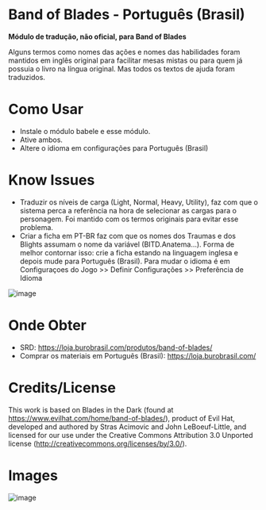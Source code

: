 # Band of Blades - Português (Brasil)
<b>Módulo de tradução, não oficial, para Band of Blades</b>
<br>
<p>Alguns termos como nomes das ações e nomes das habilidades foram mantidos em inglês original para facilitar mesas mistas ou para quem já possuia o livro na língua original. Mas todos os textos de ajuda foram traduzidos. </p>

# Como Usar

- Instale o módulo babele e esse módulo.
- Ative ambos.
- Altere o idioma em configurações para Português (Brasil)

# Know Issues

- Traduzir os níveis de carga (Light, Normal, Heavy, Utility), faz com que o sistema perca a referência na hora de selecionar as cargas para o personagem. Foi mantido com os termos originais para evitar esse problema.
- Criar a ficha em PT-BR faz com que os nomes dos Traumas e dos Blights assumam o nome da variável (BITD.Anatema...). Forma de melhor contornar isso: crie a ficha estando na linguagem inglesa e depois mude para Português (Brasil). Para mudar o idioma é em Configuraçoes do Jogo >> Definir Configurações >> Preferência de Idioma

![image](https://user-images.githubusercontent.com/662913/172051214-e267900f-1303-4230-a07c-bc47f90cdbde.png)

# Onde Obter
- SRD: https://loja.burobrasil.com/produtos/band-of-blades/
- Comprar os materiais em Português (Brasil): https://loja.burobrasil.com/

# Credits/License   
This work is based on Blades in the Dark (found at https://www.evilhat.com/home/band-of-blades/), product of Evil Hat, developed and authored by Stras Acimovic and John LeBoeuf-Little, and licensed for our use under the Creative Commons Attribution 3.0 Unported license (http://creativecommons.org/licenses/by/3.0/).

# Images

![image](https://user-images.githubusercontent.com/662913/172050763-aae002f2-757e-48c2-8b0a-29e102d3f2d9.png)


